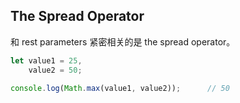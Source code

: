 ## The Spread Operator

和 rest parameters 紧密相关的是 the spread operator。



```js
let value1 = 25,
    value2 = 50;

console.log(Math.max(value1, value2));      // 50
```



